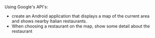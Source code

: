 Using Google's API's:
 * create an Android application that displays a map of the current area and shows nearby Italian restaurants. 
 * When choosing a restaurant on the map, show some detail about the restaurant